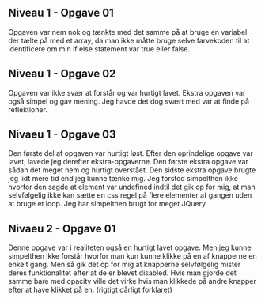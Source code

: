 ## Niveau 1 - Opgave 01

Opgaven var nem nok og tænkte med det samme på at bruge en variabel der tælte på med et array, da man ikke måtte bruge selve farvekoden til at identificere om min if else statement var true eller false.

## Niveau 1 - Opgave 02

Opgaven var ikke svær at forstår og var hurtigt lavet. Ekstra opgaven var også simpel og gav mening. Jeg havde det dog svært med var at finde på reflektioner.

## Nivaeu 1 - Opgave 03

Den første del af opgaven var hurtigt løst. Efter den oprindelige opgave var lavet, lavede jeg derefter ekstra-opgaverne. Den første ekstra opgave var sådan det meget nem og hurtigt overstået. Den sidste ekstra opgave brugte jeg lidt mere tid end jeg kunne tænke mig. Jeg forstod simpelthen ikke hvorfor den sagde at element var undefined indtil det gik op for mig, at man selvfølgelig ikke kan sætte en css regel på flere elementer af gangen uden at bruge et loop. Jeg har simpelthen brugt for meget JQuery.

## Nivaeu 2 - Opgave 01

Denne opgave var i realiteten også en hurtigt lavet opgave. Men jeg kunne simpelthen ikke forstår hvorfor man kun kunne klikke på en af knapperne en enkelt gang. Men så gik det op for mig at knapperne selvfølgelig mister deres funktionalitet efter at de er blevet disabled. Hvis man gjorde det samme bare med opacity ville det virke hvis man klikkede på andre knapper efter at have klikket på en. (rigtigt dårligt forklaret)



